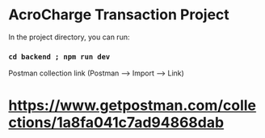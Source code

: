 # AcroCharge Transaction Project

In the project directory, you can run:

### `cd backend ; npm run dev`

Postman collection link (Postman --> Import --> Link)
# https://www.getpostman.com/collections/1a8fa041c7ad94868dab


